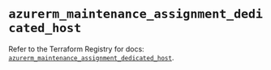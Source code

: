 # `azurerm_maintenance_assignment_dedicated_host`

Refer to the Terraform Registry for docs: [`azurerm_maintenance_assignment_dedicated_host`](https://registry.terraform.io/providers/hashicorp/azurerm/4.31.0/docs/resources/maintenance_assignment_dedicated_host).
